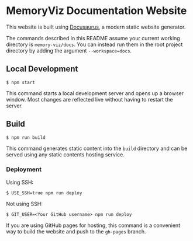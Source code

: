 # MemoryViz Documentation Website

This website is built using [Docusaurus](https://docusaurus.io/), a modern static website generator.

The commands described in this README assume your current working directory is `memory-viz/docs`.
You can instead run them in the root project directory by adding the argument `--workspace=docs`.

## Local Development

```console
$ npm start
```

This command starts a local development server and opens up a browser window.
Most changes are reflected live without having to restart the server.

## Build

```console
$ npm run build
```

This command generates static content into the `build` directory and can be served using any static contents hosting service.

### Deployment

Using SSH:

```console
$ USE_SSH=true npm run deploy
```

Not using SSH:

```console
$ GIT_USER=<Your GitHub username> npm run deploy
```

If you are using GitHub pages for hosting, this command is a convenient way to build the website and push to the `gh-pages` branch.
